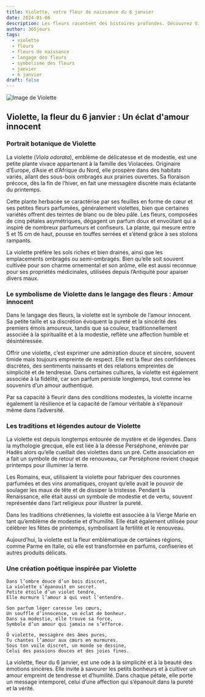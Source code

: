 ```yaml
---
title: Violette, votre fleur de naissance du 6 janvier
date: 2024-01-06
description: Les fleurs racontent des histoires profondes. Découvrez Violette, votre fleur de naissance du 6 janvier, ses symboles et récits fascinants. Plongez dans sa signification et son langage unique dans l'art floral.
author: 365jours
tags:
  - violette
  - fleurs
  - fleurs de naissance
  - langage des fleurs
  - symbolisme des fleurs
  - janvier
  - 6 janvier
draft: false
---
```



![Image de Violette](https://cdn.pixabay.com/photo/2019/04/04/03/27/flowers-4101916_1280.jpg#center)


## Violette, la fleur du 6 janvier : Un éclat d'amour innocent

### Portrait botanique de Violette

La violette (_Viola odorata_), emblème de délicatesse et de modestie, est une petite plante vivace appartenant à la famille des Violacées. Originaire d’Europe, d’Asie et d’Afrique du Nord, elle prospère dans des habitats variés, allant des sous-bois ombragés aux prairies ouvertes. Sa floraison précoce, dès la fin de l’hiver, en fait une messagère discrète mais éclatante du printemps.

Cette plante herbacée se caractérise par ses feuilles en forme de cœur et ses petites fleurs parfumées, généralement violettes, bien que certaines variétés offrent des teintes de blanc ou de bleu pâle. Les fleurs, composées de cinq pétales asymétriques, dégagent un parfum doux et envoûtant qui a inspiré de nombreux parfumeurs et confiseurs. La plante, qui mesure entre 5 et 15 cm de haut, pousse en touffes serrées et s’étend grâce à ses stolons rampants.

La violette préfère les sols riches et bien drainés, ainsi que les emplacements ombragés ou semi-ombragés. Bien qu’elle soit souvent cultivée pour son charme ornemental et son arôme, elle est aussi reconnue pour ses propriétés médicinales, utilisées depuis l’Antiquité pour apaiser divers maux.

### Le symbolisme de Violette dans le langage des fleurs : Amour innocent

Dans le langage des fleurs, la violette est le symbole de l’amour innocent. Sa petite taille et sa discrétion évoquent la pureté et la sincérité des premiers émois amoureux, tandis que sa couleur, traditionnellement associée à la spiritualité et à la modestie, reflète une affection humble et désintéressée.

Offrir une violette, c’est exprimer une admiration douce et sincère, souvent timide mais toujours empreinte de respect. Elle est la fleur des confidences discrètes, des sentiments naissants et des relations empreintes de simplicité et de tendresse. Dans certaines cultures, la violette est également associée à la fidélité, car son parfum persiste longtemps, tout comme les souvenirs d’un amour authentique.

Par sa capacité à fleurir dans des conditions modestes, la violette incarne également la résilience et la capacité de l’amour véritable à s’épanouir même dans l’adversité.

### Les traditions et légendes autour de Violette

La violette est depuis longtemps entourée de mystère et de légendes. Dans la mythologie grecque, elle est liée à la déesse Perséphone, enlevée par Hadès alors qu’elle cueillait des violettes dans un pré. Cette association en a fait un symbole de retour et de renouveau, car Perséphone revient chaque printemps pour illuminer la terre.

Les Romains, eux, utilisaient la violette pour fabriquer des couronnes parfumées et des vins aromatiques, croyant qu’elle avait le pouvoir de soulager les maux de tête et de dissiper la tristesse. Pendant la Renaissance, elle était aussi un symbole de modestie et de vertu, souvent représentée dans l’art religieux pour illustrer la pureté.

Dans les traditions chrétiennes, la violette est associée à la Vierge Marie en tant qu’emblème de modestie et d’humilité. Elle était également utilisée pour célébrer les fêtes de printemps, symbolisant la fertilité et le renouveau.

Aujourd’hui, la violette est la fleur emblématique de certaines régions, comme Parme en Italie, où elle est transformée en parfums, confiseries et autres produits délicats.

### Une création poétique inspirée par Violette

```
Dans l’ombre douce d’un bois discret,  
La violette s’épanouit en secret.  
Petite étoile d’un violet tendre,  
Elle murmure l’amour à qui veut l’entendre.  

Son parfum léger caresse les cœurs,  
Un souffle d’innocence, un éclat de bonheur.  
Dans sa modestie, elle trouve sa force,  
Symbole d’un amour qui jamais ne s’efforce.  

Ô violette, messagère des âmes pures,  
Tu chantes l’amour aux cœurs en murmures.  
Sous ton voile discret, un monde se dessine,  
Celui des passions douces et des joies fines.  
```

La violette, fleur du 6 janvier, est une ode à la simplicité et à la beauté des émotions sincères. Elle invite à savourer les petits bonheurs et à cultiver un amour empreint de tendresse et d’humilité. Dans chaque pétale, elle porte un message intemporel, celui d’une affection qui s’épanouit dans la pureté et la vérité.
